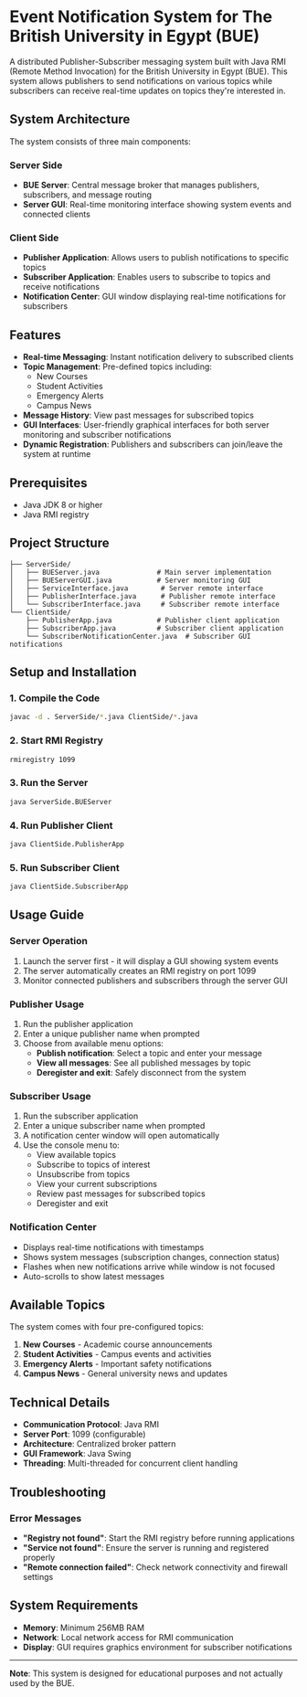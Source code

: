 # Event Notification System for The British University in Egypt (BUE)

A distributed Publisher-Subscriber messaging system built with Java RMI (Remote Method Invocation) for the British University in Egypt (BUE). This system allows publishers to send notifications on various topics while subscribers can receive real-time updates on topics they're interested in.

## System Architecture

The system consists of three main components:

### Server Side
- **BUE Server**: Central message broker that manages publishers, subscribers, and message routing
- **Server GUI**: Real-time monitoring interface showing system events and connected clients

### Client Side
- **Publisher Application**: Allows users to publish notifications to specific topics
- **Subscriber Application**: Enables users to subscribe to topics and receive notifications
- **Notification Center**: GUI window displaying real-time notifications for subscribers

## Features

- **Real-time Messaging**: Instant notification delivery to subscribed clients
- **Topic Management**: Pre-defined topics including:
  - New Courses
  - Student Activities
  - Emergency Alerts
  - Campus News
- **Message History**: View past messages for subscribed topics
- **GUI Interfaces**: User-friendly graphical interfaces for both server monitoring and subscriber notifications
- **Dynamic Registration**: Publishers and subscribers can join/leave the system at runtime

## Prerequisites

- Java JDK 8 or higher
- Java RMI registry

## Project Structure

```
├── ServerSide/
│   ├── BUEServer.java              # Main server implementation
│   ├── BUEServerGUI.java           # Server monitoring GUI
│   ├── ServiceInterface.java        # Server remote interface
│   ├── PublisherInterface.java      # Publisher remote interface
│   └── SubscriberInterface.java     # Subscriber remote interface
└── ClientSide/
    ├── PublisherApp.java           # Publisher client application
    ├── SubscriberApp.java          # Subscriber client application
    └── SubscriberNotificationCenter.java  # Subscriber GUI notifications
```

## Setup and Installation

### 1. Compile the Code
```bash
javac -d . ServerSide/*.java ClientSide/*.java
```

### 2. Start RMI Registry
```bash
rmiregistry 1099
```

### 3. Run the Server
```bash
java ServerSide.BUEServer
```

### 4. Run Publisher Client
```bash
java ClientSide.PublisherApp
```

### 5. Run Subscriber Client
```bash
java ClientSide.SubscriberApp
```

## Usage Guide

### Server Operation
1. Launch the server first - it will display a GUI showing system events
2. The server automatically creates an RMI registry on port 1099
3. Monitor connected publishers and subscribers through the server GUI

### Publisher Usage
1. Run the publisher application
2. Enter a unique publisher name when prompted
3. Choose from available menu options:
   - **Publish notification**: Select a topic and enter your message
   - **View all messages**: See all published messages by topic
   - **Deregister and exit**: Safely disconnect from the system

### Subscriber Usage
1. Run the subscriber application
2. Enter a unique subscriber name when prompted
3. A notification center window will open automatically
4. Use the console menu to:
   - View available topics
   - Subscribe to topics of interest
   - Unsubscribe from topics
   - View your current subscriptions
   - Review past messages for subscribed topics
   - Deregister and exit

### Notification Center
- Displays real-time notifications with timestamps
- Shows system messages (subscription changes, connection status)
- Flashes when new notifications arrive while window is not focused
- Auto-scrolls to show latest messages

## Available Topics

The system comes with four pre-configured topics:
1. **New Courses** - Academic course announcements
2. **Student Activities** - Campus events and activities
3. **Emergency Alerts** - Important safety notifications
4. **Campus News** - General university news and updates

## Technical Details

- **Communication Protocol**: Java RMI
- **Server Port**: 1099 (configurable)
- **Architecture**: Centralized broker pattern
- **GUI Framework**: Java Swing
- **Threading**: Multi-threaded for concurrent client handling

## Troubleshooting

### Error Messages
- **"Registry not found"**: Start the RMI registry before running applications
- **"Service not found"**: Ensure the server is running and registered properly
- **"Remote connection failed"**: Check network connectivity and firewall settings

## System Requirements

- **Memory**: Minimum 256MB RAM
- **Network**: Local network access for RMI communication
- **Display**: GUI requires graphics environment for subscriber notifications

---

**Note**: This system is designed for educational purposes and not actually used by the BUE.
